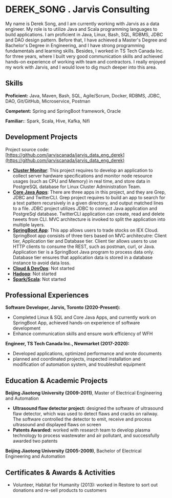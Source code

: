 
# DEREK_SONG . Jarvis Consulting

My name is Derek Song, and I am currently working with Jarvis as a data engineer. My role is to utilize Java and Scala programming languages to build applications. I am proficient in Java, Linux, Bash, SQL, RDBMS, JDBC and DAO design pattern. Before that, I have achieved a Master's Degree and Bachelor's Degree in Engineering, and I have strong programming fundamentals and learning skills. Besides, I worked in TS Tech Canada Inc. for three years, where I built very good communication skills and achieved hands-on experience of working with team and contractors. I really enjoyed my work with Jarvis, and I would love to dig much deeper into this area.

## Skills
**Proficient:** Java, Maven, Bash, SQL, Agile/Scrum, Docker, RDBMS, JDBC, DAO, Git/GitHub, Microservice, Postman

**Competent:** Spring and SpringBoot framework, Oracle 

**Familiar:**: Spark, Scala, Hive, Kafka, Nifi

## Development Projects

Project source code: [https://github.com/jarviscanada/jarvis_data_eng_derek](https://github.com/jarviscanada/jarvis_data_eng_derek)

- **[Cluster Monitor](./linux_sql)**: This project requires to develop an application to collect server hardware specifications and monitor node resource usages (such as CPU and Memory) in real time, and store data in PostgreSQL database for Linux Cluster Administration Team. 
- **[Core Java Apps](./core_java)**: There are three apps in this project, and they are Grep, JDBC and TwitterCLI. Grep project requires to build an app to search for a text pattern recursively in a given directory, and output matched lines to a file. JDBC project utilizes JDBC to connect Java application and PostgreSql database. TwitterCLI application can create, read and delete tweets from CLI. MVC architecture is invoked to split the application into multiple layers. 
- **[SpringBoot App](./springboot)**: This app allows users to trade stocks on IEX Cloud. SpringBoot app consists of three tiers based on MVC architecutre: Client tier, Application tier and Database tier. Client tier allows users to use HTTP clients to consume the REST, such as postman, curl, or Java. Application tier is a SpringBoot Java program to process data only. Database tier ensures that application data is stored in a database instance to avoid data loss.
- **[Cloud & DevOps](./cloud_devops)**: Not started
- **[Hadoop](./hadoop)**: Not started
- **[Spark/Scala](./spark)**:  Not started

## Professional Experiences

**Software Developer,  Jarvis, Toronto (2020-Present):** 

- Completed Linux & SQL and Core Java Apps, and currently work on SpringBoot App, achieved hands-on experience of software development
- Enhance communication skills and ensure work efficiency of WFH

**Engineer, TS Tech Canada Inc., Newmarket (2017-2020):** 

- Developed applications, optimized performance and wrote documents
- planned and coordinated projects, inspected installation and modification of automation system, and troubleshot equipment

## Education & Academic Projects

**Beijing Jiaotong University (2009-2011)**, Master of Electrical Engineering and Automation

- **Ultrasound flaw detector project:** designed the software of ultrasound flaw detector, which was used to detect flaws and cracks on railway. The software controlled the detector to emit, receive and process ultrasound and displayed flaws on screen
- **Patents Awarded:** worked with research team to develop plasma technology to process wastewater and air pollutant, and successfully awarded two patents

**Beijing Jiaotong University (2005-2009)**, Bachelor of Electrical Engineering and Automation

## Certificates & Awards & Activities
- Volunteer, Habitat for Humanity (2013): worked in Restore to sort out donations and re-sell products to customers

